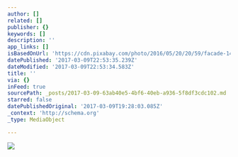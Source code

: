 ```yaml
---
author: []
related: []
publisher: {}
keywords: []
description: ''
app_links: []
isBasedOnUrl: 'https://cdn.pixabay.com/photo/2016/05/20/20/59/facade-1405956_960_720.jpg'
datePublished: '2017-03-09T22:53:35.239Z'
dateModified: '2017-03-09T22:53:34.583Z'
title: ''
via: {}
inFeed: true
sourcePath: _posts/2017-03-09-63ab40e5-4bf6-40eb-a936-5f8df3cdc102.md
starred: false
datePublishedOriginal: '2017-03-09T19:28:03.085Z'
_context: 'http://schema.org'
_type: MediaObject

---
```

![](https://imgflo.herokuapp.com/graph/2b2431f8e7ba7b0/2ed8f80419f9e4d4c41f5acc2243eac2/noop.jpg?input=https%3A%2F%2Fcdn.pixabay.com%2Fphoto%2F2016%2F05%2F20%2F20%2F59%2Ffacade-1405956_960_720.jpg)